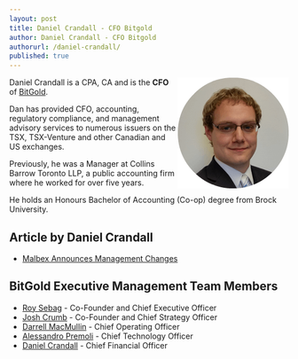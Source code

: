 ```yaml
---
layout: post
title: Daniel Crandall - CFO Bitgold
author: Daniel Crandall - CFO Bitgold
authorurl: /daniel-crandall/
published: true
---
```


<img src="/images/daniel-crandall.png" alt="Daniel Crandall" align="right">
<p>Daniel Crandall is a CPA, CA and is the <b>CFO</b> of <a href="/bitgold/">BitGold</a>.
<p>Dan has provided CFO, accounting, regulatory compliance, and management advisory services to numerous issuers on the TSX, TSX-Venture and other Canadian and US exchanges.
<p>Previously, he was a Manager at Collins Barrow Toronto LLP, a public accounting firm where he worked for over five years.
<p>He holds an Honours Bachelor of Accounting (Co-op) degree from Brock University.



## Article by Daniel Crandall
<ul>
<li><a href="http://www.marketwired.com/press-release/malbex-announces-management-changes-tsx-venture-mbg-1981555.htm">Malbex Announces Management Changes</a></li>
</ul>

## BitGold Executive Management Team Members
<ul><li><a href="/roy-sebag/">Roy Sebag</a> - Co-Founder and Chief Executive Officer</li>
<li><a href="/josh-crumb/">Josh Crumb</a> - Co-Founder and Chief Strategy Officer</li>
<li><a href="/darrell-macmullin/">Darrell MacMullin</a> - Chief Operating Officer</li>
<li><a href="/alessandro-premoli/">Alessandro Premoli</a> - Chief Technology Officer</li>
<li><a href="/daniel-crandall/">Daniel Crandall</a> - Chief Financial Officer</li></ul>